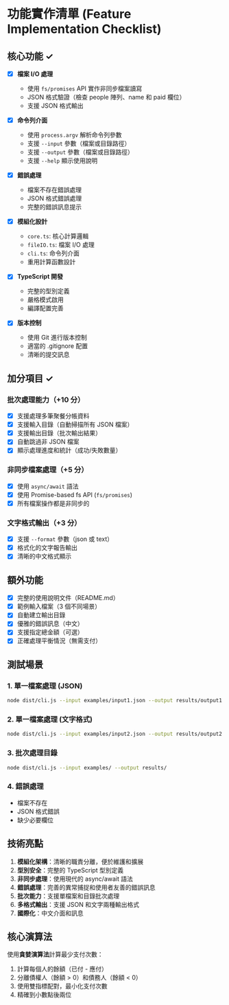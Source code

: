 # 功能實作清單 (Feature Implementation Checklist)

## 核心功能 ✓
- [x] **檔案 I/O 處理**
  - 使用 `fs/promises` API 實作非同步檔案讀寫
  - JSON 格式驗證（檢查 people 陣列、name 和 paid 欄位）
  - 支援 JSON 格式輸出

- [x] **命令列介面**
  - 使用 `process.argv` 解析命令列參數
  - 支援 `--input` 參數（檔案或目錄路徑）
  - 支援 `--output` 參數（檔案或目錄路徑）
  - 支援 `--help` 顯示使用說明

- [x] **錯誤處理**
  - 檔案不存在錯誤處理
  - JSON 格式錯誤處理
  - 完整的錯誤訊息提示

- [x] **模組化設計**
  - `core.ts`: 核心計算邏輯
  - `fileIO.ts`: 檔案 I/O 處理
  - `cli.ts`: 命令列介面
  - 重用計算函數設計

- [x] **TypeScript 開發**
  - 完整的型別定義
  - 嚴格模式啟用
  - 編譯配置完善

- [x] **版本控制**
  - 使用 Git 進行版本控制
  - 適當的 .gitignore 配置
  - 清晰的提交訊息

## 加分項目 ✓

### 批次處理能力（+10 分）
- [x] 支援處理多筆聚餐分帳資料
- [x] 支援輸入目錄（自動掃描所有 JSON 檔案）
- [x] 支援輸出目錄（批次輸出結果）
- [x] 自動跳過非 JSON 檔案
- [x] 顯示處理進度和統計（成功/失敗數量）

### 非同步檔案處理（+5 分）
- [x] 使用 `async/await` 語法
- [x] 使用 Promise-based fs API (`fs/promises`)
- [x] 所有檔案操作都是非同步的

### 文字格式輸出（+3 分）
- [x] 支援 `--format` 參數（json 或 text）
- [x] 格式化的文字報告輸出
- [x] 清晰的中文格式顯示

## 額外功能

- [x] 完整的使用說明文件（README.md）
- [x] 範例輸入檔案（3 個不同場景）
- [x] 自動建立輸出目錄
- [x] 優雅的錯誤訊息（中文）
- [x] 支援指定總金額（可選）
- [x] 正確處理平衡情況（無需支付）

## 測試場景

### 1. 單一檔案處理 (JSON)
```bash
node dist/cli.js --input examples/input1.json --output results/output1.json
```

### 2. 單一檔案處理 (文字格式)
```bash
node dist/cli.js --input examples/input2.json --output results/output2.txt --format text
```

### 3. 批次處理目錄
```bash
node dist/cli.js --input examples/ --output results/
```

### 4. 錯誤處理
- 檔案不存在
- JSON 格式錯誤
- 缺少必要欄位

## 技術亮點

1. **模組化架構**：清晰的職責分離，便於維護和擴展
2. **型別安全**：完整的 TypeScript 型別定義
3. **非同步處理**：使用現代的 async/await 語法
4. **錯誤處理**：完善的異常捕捉和使用者友善的錯誤訊息
5. **批次能力**：支援單檔案和目錄批次處理
6. **多格式輸出**：支援 JSON 和文字兩種輸出格式
7. **國際化**：中文介面和訊息

## 核心演算法

使用**貪婪演算法**計算最少支付次數：
1. 計算每個人的餘額（已付 - 應付）
2. 分離債權人（餘額 > 0）和債務人（餘額 < 0）
3. 使用雙指標配對，最小化支付次數
4. 精確到小數點後兩位
